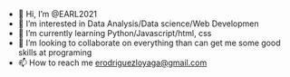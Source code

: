 - 👋 Hi, I’m @EARL2021
- 👀 I’m interested in Data Analysis/Data science/Web Developmen
- 🌱 I’m currently learning Python/Javascript/html, css
- 💞️ I’m looking to collaborate on everything than can get me some good skills at programing
- 📫 How to reach me erodriguezloyaga@gmail.com

<!---
EARL2021/EARL2021 is a ✨ special ✨ repository because its `README.md` (this file) appears on your GitHub profile.
You can click the Preview link to take a look at your changes.
--->
